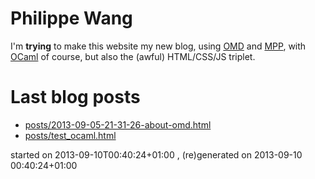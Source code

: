 

# Philippe Wang
I'm **trying** to make this website my new blog, using
[OMD](https://github.com/pw374/omd/) and
[MPP](https://github.com/pw374/MPP-language-blender/), with
[OCaml](http://ocaml.org) of course, but also the (awful) HTML/CSS/JS
triplet.

# Last blog posts


* [posts/2013-09-05-21-31-26-about-omd.html](posts/2013-09-05-21-31-26-about-omd.html)
* [posts/test_ocaml.html](posts/test_ocaml.html)

<div><emph>started on 2013-09-10T00:40:24+01:00
, (re)generated on 2013-09-10 00:40:24+01:00
</emph></div>